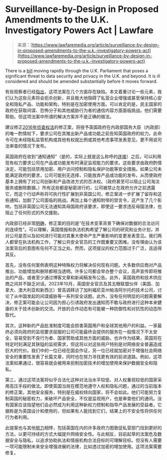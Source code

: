 <!--yml

category: 未分类

date: 2024-05-27 14:55:18

-->

# Surveillance-by-Design in Proposed Amendments to the U.K. Investigatory Powers Act | Lawfare

> 来源：[https://www.lawfaremedia.org/article/surveillance-by-design-in-proposed-amendments-to-the-u.k.-investigatory-powers-act](https://www.lawfaremedia.org/article/surveillance-by-design-in-proposed-amendments-to-the-u.k.-investigatory-powers-act)

There is a [bill](https://bills.parliament.uk/publications/52904/documents/3976) moving rapidly through the U.K. Parliament that poses a significant threat to data security and privacy in the U.K. and beyond. It is ill considered and should be amended substantially before it moves forward.

有些观察者已经[指出](https://www.techuk.org/resource/as-the-government-reviews-the-investigatory-powers-act-s-notices-regime-it-is-vital-we-maintain-proper-checks-and-balances-to-protect-privacy.html)，这项法案在几个方面存在缺陷。本文着重讨论一些元素，我们认为这些元素将会扼杀创新，并且极大地阻碍了私营企业增强或甚至保持核心安全和隐私产品、功能和架构，特别是在加密使用方面。可以肯定的是，民主国家的政府在获取间谍、恐怖分子和其他威胁行为者的通信内容方面面临挑战。他们需要帮助。但这项法案中所谓的解决方案并不是正确的做法。

建议修正[2016年侦查权法](https://www.gchq.gov.uk/information/investigatory-powers-act)的修正案，将授予英国政府在内政部国务大臣（内政部）的唯一酌情权下，要求公司在其推出新产品或功能之前告知英国政府的权力。此命令可在未经隐私监管机构或其他有权就比例或其他考虑事项发表意见，更不用说司法审查的情况下发布。

英国政府在收到“通知通知”（是的，实际上就是这么称呼的[连接](https://www.parallelparliament.co.uk/debate/2023-12-11/lords/lords-chamber/investigatory-powers-amendment-bill-hl)）之后，可以利用现有权力要求公司在产品或功能发布时满足监视能力的要求。这些要求由政府酌情决定，可能包括禁用加密、用户访问控制和隐私保护功能等安全措施。如果公司未能满足政府的要求，公司可能别无选择，只能放弃产品或功能的发布，从而使政府基本上拥有了对公司创新和产品改进方式的否决权。（政府甚至可以阻止公司淘汰服务或删除数据。）所有这些都是秘密进行的，公司被禁止在政府允许之前透露它，而这个行动声称将可执行性扩展到非英国公司，修正案进一步扩展了留存和这些通知，加剧了公司面临的挑战。再加上每个通知附带的禁言令，这产生了几个影响，包括非英国公司无法通知其母国政府该要求，即使这一要求违反母国法律，也阻止了任何形式的外交援助。

内政部已经非常[明确](https://assets.publishing.service.gov.uk/media/6475e2c0b32b9e000ca95e74/Revised_notices_regimes_consultation.pdf)，修正案的目的是“在技术变革背景下确保对数据的合法访问的连续性”。可以理解，英国情报和执法机构希望了解公司的研究和业务计划，并对公司是否以及如何进行可能对其重大使命产生严重影响的变更发表意见。我们两人都曾在执法机构工作，了解公共安全官员的工作既重要又困难。没有理由认为该法案背后的意图有任何不正当之处。然而，这项提议的权力范围过于广泛，且适得其反。

首先，没有任何案例表明这种特殊权力将解决任何现有问题。大多数供应商对产品推出、功能增加和删除都相当透明。许多公司都会举办整个会议，高声宣传即将推出的产品，或者至少通过博客文章和新闻稿发布公告。此外，英国政府和技术供应商之间并不缺乏对话。2023年10月，英国安全官员及其五眼联盟伙伴（美国、加拿大、澳大利亚和新西兰）曾高调拜访了加利福尼亚州帕洛阿尔托的技术公司，讨论了从中国发起的间谍威胁等一系列安全话题。此外，没有任何明显的问题需要解决，修正案可能会让公司因为担心引诱政府发出通知而不敢与政府进行这种本来健康的关于技术创新的交流。开放的合作动态有可能被一种防御性和对抗性的动态所取代。

其次，这种新的产品批准制度可能会损害英国用户和全球其他用户的利益。一家最终必须向政府的监视要求屈服的公司可能最终会提供的服务在一般情况下不太安全，容易受到不良行为者、国家赞助或其他方面的威胁。也许作为结果，英国将在特定时刻满足其狭隘的监视需求，但这将以对这些用户特别是对网络安全普遍造成巨大的代价。我们中的一位已经在国会作证，另一位已经就加密对于增强社会网络安全的重要性发表了长篇文章，同时也在努力寻找更有效的前进道路。例如，这项法案如果通过，很容易就会被用来扼制加密技术的增加使用来保护数据安全和隐私。

第三，通过这项法案将似乎合法化这种对法治水平较低、对人权重视较低的国家采用高压手段的做法。即使英国当局在模范地遵守人权和隐私问题，通过的当前版本的修正案，其他安全服务，特别是在威权倾向国家，将不会如此。他们可能努力复制英国的秘密权力，来破坏产品安全，不仅是监视用户，也是审查他们的通讯。没有国家应该指望他们会必然成为利用这种新权力控制和指导产品发展的受益者。它据称是为英国设计和使用的，但如果有人能找到它们，结果上的不安全性将供任何行为者利用。

此提案也与其他[努力](https://www.cisa.gov/sites/default/files/2023-10/SecureByDesign_1025_508c.pdf)相悖，包括英国在内的许多政府力图敦促私营部门找到更好的方法，以更可持续的方式大幅提升网络安全性。与此相反，目前起草的法案危及数据安全与隐私，以追求协助执法和情报机构合法目标的可理解目标。但没有人需要一项可能限制未来安全增强进展的法律，比如透过加密的增加使用。这项法案需要修复。
